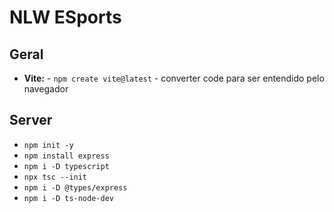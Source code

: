 # NLW ESports


## Geral
* **Vite:** - ```npm create vite@latest``` -  converter code para ser entendido pelo navegador

## Server
* ```npm init -y```
* ```npm install express```
* ```npm i -D typescript```
* ```npx tsc --init```
* ```npm i -D @types/express```
* ```npm i -D ts-node-dev```